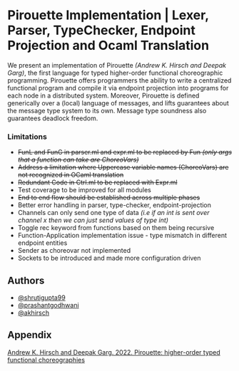 
# Pirouette Implementation | Lexer, Parser, TypeChecker, Endpoint Projection and Ocaml Translation


We present an implementation of Pirouette _(Andrew K. Hirsch and Deepak Garg)_, the first language for typed higher-order functional choreographic programming. Pirouette offers programmers the ability to write a centralized functional program and compile it via endpoint projection into programs for each node in a distributed system. Moreover, Pirouette is defined generically over a (local) language of messages, and lifts guarantees about the message type system to its own. Message type soundness also guarantees deadlock freedom. 
### Limitations


 - ~~FunL and FunG in parser.ml and expr.ml to be replaced by Fun _(only args that a function can take are ChoreoVars)_~~
 - ~~Address a limitation where Uppercase variable names (ChoreoVars) are not recognized in OCaml translation~~
 - ~~Redundant Code in Ctrl.ml to be replaced with Expr.ml~~
 - Test coverage to be improved for all modules 
 - ~~End to end flow should be established across multiple phases~~
 - Better error handling in parser, type-checker, endpoint-projection
 - Channels can only send one type of data _(i.e if an int is sent over channel x then we can just send values of type int)_  
 - Toggle rec keyword from functions based on them being recursive
 - Function-Application implementation issue - type mismatch in different endpoint entities
 - Sender as choreovar not implemented
 - Sockets to be introduced and made more configuration driven 

## Authors

- [@shrutigupta99](https://www.github.com/ShrutiGupta99)
- [@prashantgodhwani](https://www.github.com/prashantgodhwani)
- [@akhirsch](https://www.github.com/akhirsch)

## Appendix
 
[Andrew K. Hirsch and Deepak Garg. 2022. Pirouette: higher-order typed functional choreographies](https://doi.org/10.1145/3498684)